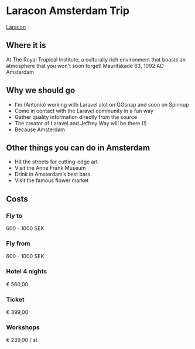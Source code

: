 # Laracon Amsterdam Trip
[Laracon](http://laracon.eu/2015/)

## Where it is

At The Royal Tropical Institute, a culturally rich environment that boasts an atmosphere that you won't soon forget!
Mauritskade 63, 1092 AD Amsterdam

## Why we should go

- I'm (Antonio) working with Laravel alot on GOsnap and soon on Spinnup
- Come in contact with the Laravel community in a fun way
- Gather quality information directly from the source
- The creator of Laravel and Jeffrey Way will be there (!)
- Because Amsterdam

## Other things you can do in Amsterdam

- Hit the streets for cutting-edge art
- Visit the Anne Frank Museum
- Drink in Amsterdam’s best bars
- Visit the famous flower market

## Costs

### Fly to
600 - 1000 SEK

### Fly from
600 - 1000 SEK

### Hotel 4 nights
€ 560,00

### Ticket
€ 399,00

### Workshops
€ 239,00 / st

